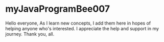 # myJavaProgramBee007
Hello everyone,
As I learn new concepts, I add them here in hopes of helping anyone who's interested. I appreciate the help and support in my journey.
Thank you, all.

